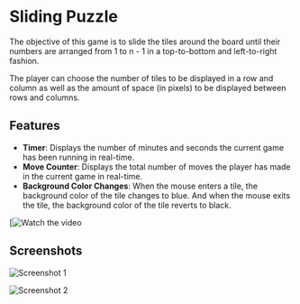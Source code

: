 # Sliding Puzzle

The objective of this game is to slide the tiles around the board until their numbers are arranged from 1 to n - 1 in a top-to-bottom and left-to-right fashion. 

The player can choose the number of tiles to be displayed in a row and column as well as the amount of space (in pixels) to be displayed between rows and columns. 

## Features

- **Timer**: Displays the number of minutes and seconds the current game has been running in real-time. 
- **Move Counter**: Displays the total number of moves the player has made in the current game in real-time.
- **Background Color Changes**: When the mouse enters a tile, the background color of the tile changes to blue. And when the mouse exits the tile, the background color of the tile reverts to black.

[![Watch the video](https://youtu.be/fTOhTq6Ovw8)

## Screenshots
![Screenshot 1](https://github.com/ElevatingLife/Sliding_Puzzle/assets/134762489/70b5cbb6-affc-45bd-b70b-ae072a583866)

![Screenshot 2](https://github.com/ElevatingLife/Sliding_Puzzle/assets/134762489/4c16e262-83d5-4119-9154-65b6ae3cb56a)
